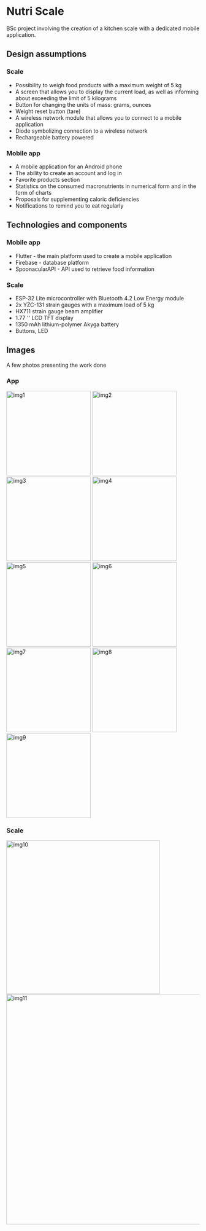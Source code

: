 # Nutri Scale
BSc project involving the creation of a kitchen scale with a dedicated mobile application.

## Design assumptions
### Scale

 - Possibility to weigh food products with a maximum weight of 5 kg
 - A screen that allows you to display the current load, as well as informing about exceeding the limit of 5 kilograms
 - Button for changing the units of mass: grams, ounces
 - Weight reset button (tare)
 - A wireless network module that allows you to connect to a mobile application
 - Diode symbolizing connection to a wireless network
 - Rechargeable battery powered 

### Mobile app

 - A mobile application for an Android phone
 - The ability to create an account and log in
 - Favorite products section
 - Statistics on the consumed macronutrients in numerical form and in the form of charts
 - Proposals for supplementing caloric deficiencies
 - Notifications to remind you to eat regularly

## Technologies and components

### Mobile app
 - Flutter - the main platform used to create a mobile application
 - Firebase - database platform
 - SpoonacularAPI - API used to retrieve food information

### Scale
 - ESP-32 Lite microcontroller with Bluetooth 4.2 Low Energy module
 - 2x YZC-131 strain gauges with a maximum load of 5 kg
 - HX711 strain gauge beam amplifier
 - 1.77 '' LCD TFT display
 - 1350 mAh lithium-polymer Akyga battery
 - Buttons, LED

## Images
A few photos presenting the work done
### App
<nobr><img src="https://user-images.githubusercontent.com/34627723/153942437-6939bd26-b5f6-4ca8-af09-d56e57f08a81.jpg" alt="img1" width="220"/></nobr>
<nobr><img src="https://user-images.githubusercontent.com/34627723/153942442-8cfb0e2c-158f-44c0-9deb-a028c0a0e3b8.jpg" alt="img2" width="220"/></nobr>
<nobr><img src="https://user-images.githubusercontent.com/34627723/153942447-c44b07c5-8c45-4dff-96f6-2a6180bb5f9a.jpg" alt="img3" width="220"/></nobr>
<nobr><img src="https://user-images.githubusercontent.com/34627723/153942453-8f4d2105-3ae7-4ced-95fb-c4f0028391e9.jpg" alt="img4" width="220"/></nobr>
<nobr><img src="https://user-images.githubusercontent.com/34627723/153942460-cf128f08-eee1-4f34-b086-bccab7a0389f.jpg" alt="img5" width="220"/></nobr>
<nobr><img src="https://user-images.githubusercontent.com/34627723/153942463-79a70291-1311-4ac7-ad7b-e645c0591ce5.jpg" alt="img6" width="220"/></nobr>
<nobr><img src="https://user-images.githubusercontent.com/34627723/153942467-cb0a4853-0a06-4309-9528-b86cd05b0c8c.jpg" alt="img7" width="220"/></nobr>
<nobr><img src="https://user-images.githubusercontent.com/34627723/153942473-d19f30fc-6c54-4f3d-8ba1-ea5dd9c2658a.jpg" alt="img8" width="220"/></nobr>
<nobr><img src="https://user-images.githubusercontent.com/34627723/153942479-46ee7f3a-10cd-4ffc-83c0-fb93f7629501.jpg" alt="img9" width="220"/></nobr>

### Scale
<nobr><img src="https://user-images.githubusercontent.com/34627723/153941416-a2c0caa9-7ac5-4ca9-94bf-550efa8ed83f.jpg" alt="img10" width="400"/></nobr>
<img src="https://user-images.githubusercontent.com/34627723/153941913-9a908522-0b16-4e57-ae0b-16f05b1068b0.JPG" alt="img11" width="600"/>
